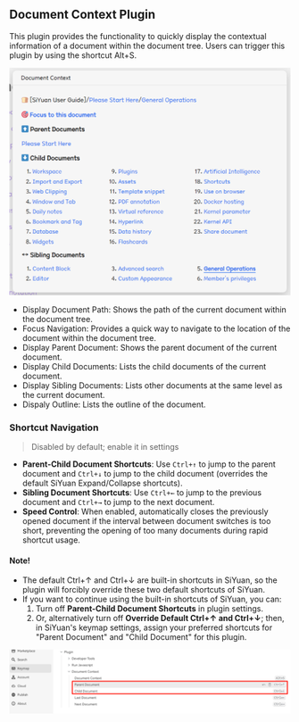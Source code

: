 ## Document Context Plugin

This plugin provides the functionality to quickly display the contextual information of a document within the document tree. Users can trigger this plugin by using the shortcut Alt+S.

![](preview.png)

- Display Document Path: Shows the path of the current document within the document tree.
- Focus Navigation: Provides a quick way to navigate to the location of the document within the document tree.
- Display Parent Document: Shows the parent document of the current document.
- Display Child Documents: Lists the child documents of the current document.
- Display Sibling Documents: Lists other documents at the same level as the current document.
- Dispaly Outline: Lists the outline of the document.

### Shortcut Navigation

> Disabled by default; enable it in settings

- **Parent-Child Document Shortcuts**: Use `Ctrl+↑` to jump to the parent document and `Ctrl+↓` to jump to the child document (overrides the default SiYuan Expand/Collapse shortcuts).
- **Sibling Document Shortcuts**: Use `Ctrl+←` to jump to the previous document and `Ctrl+→` to jump to the next document.
- **Speed Control**: When enabled, automatically closes the previously opened document if the interval between document switches is too short, preventing the opening of too many documents during rapid shortcut usage.

#### Note!

* The default Ctrl+↑ and Ctrl+↓ are built-in shortcuts in SiYuan, so the plugin will forcibly override these two default shortcuts of SiYuan.
* If you want to continue using the built-in shortcuts of SiYuan, you can:
  1. Turn off **Parent-Child Document Shortcuts** in plugin settings.
  2. Or, alternatively turn off **Override Default Ctrl+↑ and Ctrl+↓**; then, in SiYuan's keymap settings, assign your preferred shortcuts for "Parent Document" and "Child Document" for this plugin.

![](asset/keymap.png)
